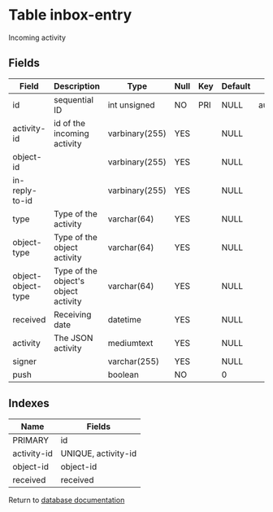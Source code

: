 Table inbox-entry
===========

Incoming activity

Fields
------

| Field              | Description                          | Type           | Null | Key | Default | Extra          |
| ------------------ | ------------------------------------ | -------------- | ---- | --- | ------- | -------------- |
| id                 | sequential ID                        | int unsigned   | NO   | PRI | NULL    | auto_increment |
| activity-id        | id of the incoming activity          | varbinary(255) | YES  |     | NULL    |                |
| object-id          |                                      | varbinary(255) | YES  |     | NULL    |                |
| in-reply-to-id     |                                      | varbinary(255) | YES  |     | NULL    |                |
| type               | Type of the activity                 | varchar(64)    | YES  |     | NULL    |                |
| object-type        | Type of the object activity          | varchar(64)    | YES  |     | NULL    |                |
| object-object-type | Type of the object's object activity | varchar(64)    | YES  |     | NULL    |                |
| received           | Receiving date                       | datetime       | YES  |     | NULL    |                |
| activity           | The JSON activity                    | mediumtext     | YES  |     | NULL    |                |
| signer             |                                      | varchar(255)   | YES  |     | NULL    |                |
| push               |                                      | boolean        | NO   |     | 0       |                |

Indexes
------------

| Name        | Fields              |
| ----------- | ------------------- |
| PRIMARY     | id                  |
| activity-id | UNIQUE, activity-id |
| object-id   | object-id           |
| received    | received            |


Return to [database documentation](help/database)
